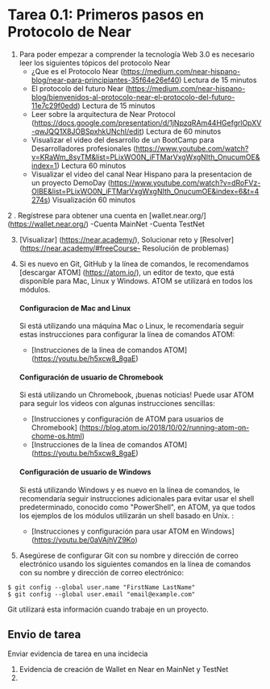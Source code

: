 # Tarea 0.1: Primeros pasos en Protocolo de Near 
1. Para poder empezar a comprender la tecnología Web 3.0 es necesario leer los siguientes tópicos del protocolo Near
    - ¿Que es el Protocolo Near (https://medium.com/near-hispano-blog/near-para-principiantes-35f64e26ef40) Lectura de 15 minutos 
    - El protocolo del futuro Near (https://medium.com/near-hispano-blog/bienvenidos-al-protocolo-near-el-protocolo-del-futuro-11e7c29f0edd) Lectura de 15 minutos
    - Leer sobre la arquitectura de Near Protocol (https://docs.google.com/presentation/d/1jNpzqRAm44HGefgrlOpXV-qwJQQ1X8JOBSpxhkUNchI/edit) Lectura de 60 minutos  
    - Visualizar el video del desarrollo de un BootCamp para Desarrolladores profesionales (https://www.youtube.com/watch?v=KRaWm_8syTM&list=PLixWO0N_iFTMarVxgWxgNIth_OnucumOE&index=1) Lectura 60 minutos
    - Visualizar el video del canal Near Hispano para la presentacion de un proyecto DemoDay (https://www.youtube.com/watch?v=dRoFVz-OlBE&list=PLixWO0N_iFTMarVxgWxgNIth_OnucumOE&index=6&t=4274s) Visualización 60 minutos
     
2 . Regístrese para obtener una cuenta en [wallet.near.org/] (https://wallet.near.org/)
    -Cuenta MainNet
    -Cuenta TestNet
    
3. [Visualizar] (https://near.academy/), Solucionar reto y [Resolver] (https://near.academy/#freeCourse- Resolución de problemas) 

5. Si es nuevo en Git, GitHub y la línea de comandos, le recomendamos [descargar ATOM] (https://atom.io/), un editor de texto, que está disponible para Mac, Linux y Windows. ATOM se utilizará en todos los módulos.
    #### Configuracion de Mac and Linux
      Si está utilizando una máquina Mac o Linux, le recomendaría seguir estas instrucciones para configurar la línea de comandos ATOM:
      - [Instrucciones de la línea de comandos ATOM] (https://youtu.be/h5xcw8_8gaE)
    
    #### Configuración de usuario de Chromebook
      Si está utilizando un Chromebook, ¡buenas noticias! Puede usar ATOM para seguir los videos con algunas instrucciones sencillas:
      - [Instrucciones y configuración de ATOM para usuarios de Chromebook] (https://blog.atom.io/2018/10/02/running-atom-on-chome-os.html)
      - [Instrucciones de la línea de comandos ATOM] (https://youtu.be/h5xcw8_8gaE)

    #### Configuración de usuario de Windows
      Si está utilizando Windows y es nuevo en la línea de comandos, le recomendaría seguir instrucciones adicionales para evitar usar el shell predeterminado, conocido como "PowerShell", en ATOM, ya que todos los ejemplos de los módulos utilizarán un shell basado en Unix. :
      - [Instrucciones y configuración para usar ATOM en Windows] (https://youtu.be/0aVAjhVZ9Ko)

4. Asegúrese de configurar Git con su nombre y dirección de correo electrónico usando los siguientes comandos en la línea de comandos con su nombre y dirección de correo electrónico:
```
$ git config --global user.name "FirstName LastName"
$ git config --global user.email "email@example.com"
```
Git utilizará esta información cuando trabaje en un proyecto.

## Envio de tarea
Enviar evidencia de tarea en una incidecia
1. Evidencia de creación de Wallet en Near en MainNet y TestNet
2. 
